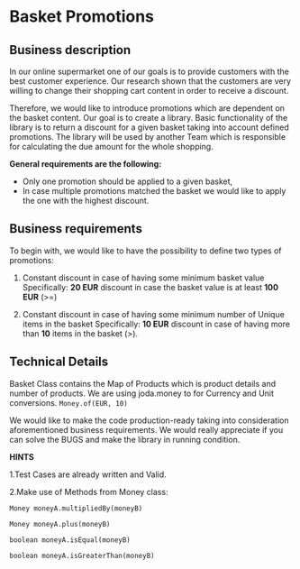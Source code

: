 # Basket Promotions

## Business description

In our online supermarket one of our goals is to provide customers with the best customer experience.
Our research shown that the customers are very willing to change their shopping cart content in order to receive a discount.

Therefore, we would like to introduce promotions which are dependent on the basket content.
Our goal is to create a library. Basic functionality of the library is to return a discount for a given basket taking
into account defined promotions.
The library will be used by another Team which is responsible for calculating the due amount for the whole shopping.

**General requirements are the following:**
- Only one promotion should be applied to a given basket,
- In case multiple promotions matched the basket we would like to apply the one with the highest discount.


## Business requirements

To begin with, we would like to have the possibility to define two types of promotions:

1. Constant discount in case of having some minimum basket value
   Specifically: **20 EUR** discount in case the basket value is at least **100 EUR** (>=)


2. Constant discount in case of having some minimum number of Unique items in the basket
   Specifically: **10 EUR** discount in case of having more than **10** items in the basket (>).

## Technical Details

Basket Class contains the Map of Products which is product details and number of products. We are using joda.money to for Currency and Unit conversions. `Money.of(EUR, 10)`


We would like to make the code production-ready taking into consideration aforementioned business requirements. We would really appreciate if you can solve the BUGS and make the library in running condition. 

**HINTS**

1.Test Cases are already written and Valid.

2.Make use of Methods from Money class:

   `Money moneyA.multipliedBy(moneyB)`
   
   `Money moneyA.plus(moneyB)`
   
   `boolean moneyA.isEqual(moneyB)`
   
   `boolean moneyA.isGreaterThan(moneyB)`
